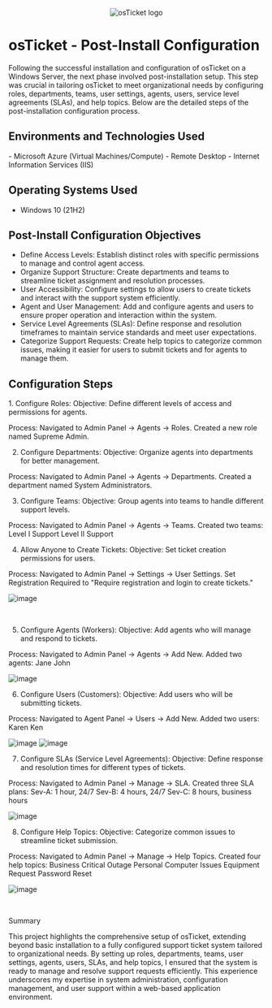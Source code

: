 <p align="center">
<img src="https://i.imgur.com/Clzj7Xs.png" alt="osTicket logo"/>
</p>

<h1>osTicket - Post-Install Configuration</h1>
Following the successful installation and configuration of osTicket on a Windows Server, the next phase involved post-installation setup. This step was crucial in tailoring osTicket to meet organizational needs by configuring roles, departments, teams, user settings, agents, users, service level agreements (SLAs), and help topics. Below are the detailed steps of the post-installation configuration process.

<br />
<h2>Environments and Technologies Used</h2>
- Microsoft Azure (Virtual Machines/Compute)
- Remote Desktop
- Internet Information Services (IIS)

<h2>Operating Systems Used </h2>

- Windows 10</b> (21H2)

<h2>Post-Install Configuration Objectives</h2>

- Define Access Levels:
Establish distinct roles with specific permissions to manage and control agent access.
- Organize Support Structure:
Create departments and teams to streamline ticket assignment and resolution processes.
- User Accessibility:
Configure settings to allow users to create tickets and interact with the support system efficiently.
- Agent and User Management:
Add and configure agents and users to ensure proper operation and interaction within the system.
- Service Level Agreements (SLAs):
Define response and resolution timeframes to maintain service standards and meet user expectations.
- Categorize Support Requests:
Create help topics to categorize common issues, making it easier for users to submit tickets and for agents to manage them.

<h2>Configuration Steps</h2>

<p>

</p>
<p>
  1. Configure Roles:
Objective: Define different levels of access and permissions for agents.

  Process:
Navigated to Admin Panel -> Agents -> Roles.
Created a new role named Supreme Admin.

  2. Configure Departments:
Objective: Organize agents into departments for better management.

Process:
Navigated to Admin Panel -> Agents -> Departments.
Created a department named System Administrators.

3. Configure Teams:
Objective: Group agents into teams to handle different support levels.

Process:
Navigated to Admin Panel -> Agents -> Teams.
Created two teams:
Level I Support
Level II Support

4. Allow Anyone to Create Tickets:
Objective: Set ticket creation permissions for users.

Process:
Navigated to Admin Panel -> Settings -> User Settings.
Set Registration Required to "Require registration and login to create tickets."

![image](https://github.com/iyke85/OsTicket-Post-Installation/assets/159981310/0bda7e00-fd66-4ad9-bdb9-49f2dd327995)


</p>
<br />

<p>

</p>
<p>

5. Configure Agents (Workers):
Objective: Add agents who will manage and respond to tickets.

Process:
Navigated to Admin Panel -> Agents -> Add New.
Added two agents:
Jane
John

![image](https://github.com/iyke85/OsTicket-Post-Installation/assets/159981310/5677cf07-364b-43fc-8760-fd618857c71c)

6. Configure Users (Customers):
Objective: Add users who will be submitting tickets.

Process:
Navigated to Agent Panel -> Users -> Add New.
Added two users:
Karen
Ken

![image](https://github.com/iyke85/OsTicket-Post-Installation/assets/159981310/0db86556-ff5c-4876-90f7-f6c12f643146)
![image](https://github.com/iyke85/OsTicket-Post-Installation/assets/159981310/5714e4e1-75cc-4fb9-a1ae-c8c21fb6edea)



7. Configure SLAs (Service Level Agreements):
Objective: Define response and resolution times for different types of tickets.

Process:
Navigated to Admin Panel -> Manage -> SLA.
Created three SLA plans:
Sev-A: 1 hour, 24/7
Sev-B: 4 hours, 24/7
Sev-C: 8 hours, business hours

![image](https://github.com/iyke85/OsTicket-Post-Installation/assets/159981310/5c779a70-2654-45d6-a868-ce6ee9aa7dd6)


8. Configure Help Topics:
Objective: Categorize common issues to streamline ticket submission.

Process:
Navigated to Admin Panel -> Manage -> Help Topics.
Created four help topics:
Business Critical Outage
Personal Computer Issues
Equipment Request
Password Reset

![image](https://github.com/iyke85/OsTicket-Post-Installation/assets/159981310/1b186c8d-7688-4a55-9605-16014801ed0e)



</p>
<br />

<p>
</p>
<p>
                                               Summary

  This project highlights the comprehensive setup of osTicket, extending beyond basic installation to a fully configured support ticket system tailored to organizational needs. By setting up roles, departments, teams, user settings, agents, users, SLAs, and help topics, I ensured that the system is ready to manage and resolve support requests efficiently. This experience underscores my expertise in system administration, configuration management, and user support within a web-based application environment.
</p>
<br />
